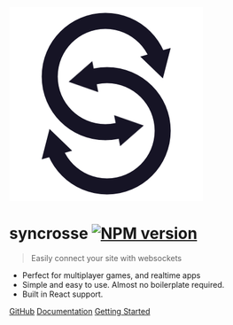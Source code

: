 ![logo](docs/Logo.png)

# syncrosse <span class="badge-npmversion"><a href="https://npmjs.org/package/@syncrosse/server" title="View this project on NPM"><img src="https://img.shields.io/npm/v/@syncrosse/server.svg" alt="NPM version" /></a></span>

> Easily connect your site with websockets

- Perfect for multiplayer games, and realtime apps
- Simple and easy to use. Almost no boilerplate required.
- Built in React support.

[GitHub](https://github.com/syncrosse/server/)
[Documentation](https://syncrosse.github.io/server/index.html)
[Getting Started](#getting-started)

